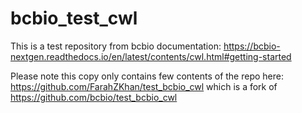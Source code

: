 # bcbio_test_cwl

This is a test repository from bcbio documentation: 
https://bcbio-nextgen.readthedocs.io/en/latest/contents/cwl.html#getting-started

Please note this copy only contains few contents of the repo here: https://github.com/FarahZKhan/test_bcbio_cwl which is a fork
of https://github.com/bcbio/test_bcbio_cwl
